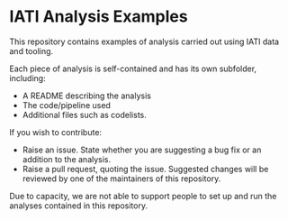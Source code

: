 # IATI Analysis Examples

This repository contains examples of analysis carried out using IATI data and tooling.

Each piece of analysis is self-contained and has its own subfolder, including:
* A README describing the analysis
* The code/pipeline used
* Additional files such as codelists.

If you wish to contribute:
 * Raise an issue. State whether you are suggesting a bug fix or an addition to the analysis.
 * Raise a pull request, quoting the issue. Suggested changes will be reviewed by one of the maintainers of this repository.

Due to capacity, we are not able to support people to set up and run the analyses contained in this repository.
